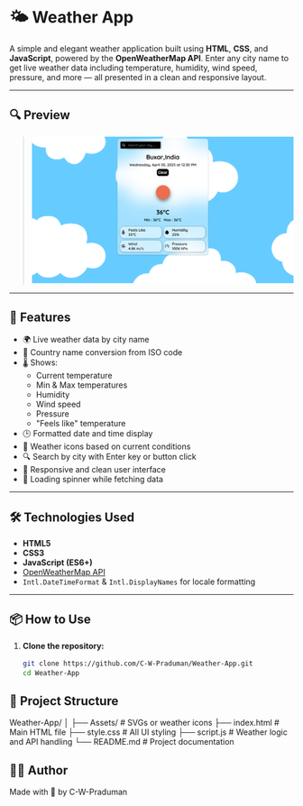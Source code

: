 # 🌤️ Weather App


A simple and elegant weather application built using **HTML**, **CSS**, and **JavaScript**, powered by the **OpenWeatherMap API**. Enter any city name to get live weather data including temperature, humidity, wind speed, pressure, and more — all presented in a clean and responsive layout.

---

## 🔍 Preview

> ![App Screenshot](./Assets/screenshot.png)

---

## 🚀 Features

- 🌍 Live weather data by city name
- 🧭 Country name conversion from ISO code
- 🌡️ Shows:
  - Current temperature
  - Min & Max temperatures
  - Humidity
  - Wind speed
  - Pressure
  - "Feels like" temperature
- 🕒 Formatted date and time display
- 🌈 Weather icons based on current conditions
- 🔍 Search by city with Enter key or button click
- 🎯 Responsive and clean user interface
- 🔁 Loading spinner while fetching data

---

## 🛠️ Technologies Used

- **HTML5**
- **CSS3**
- **JavaScript (ES6+)**
- [OpenWeatherMap API](https://openweathermap.org/api)
- `Intl.DateTimeFormat` & `Intl.DisplayNames` for locale formatting

---

## 📦 How to Use

1. **Clone the repository:**
   ```bash
   git clone https://github.com/C-W-Praduman/Weather-App.git
   cd Weather-App

## 📁 Project Structure
Weather-App/
│
├── Assets/                # SVGs or weather icons
├── index.html             # Main HTML file
├── style.css              # All UI styling
├── script.js              # Weather logic and API handling
└── README.md              # Project documentation

## 👨‍💻 Author

  Made with 💙 by C-W-Praduman